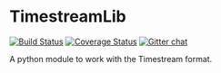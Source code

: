 TimestreamLib
=============

[![Build Status](https://travis-ci.org/borevitzlab/timestreamlib.svg)](https://travis-ci.org/borevitzlab/timestreamlib)
[![Coverage Status](https://coveralls.io/repos/borevitzlab/timestreamlib/badge.png)](https://coveralls.io/r/borevitzlab/timestreamlib)
[![Gitter chat](https://badges.gitter.im/borevitzlab/timestreamlib.png)](https://gitter.im/borevitzlab/timestreamlib)

A python module to work with the Timestream format.
